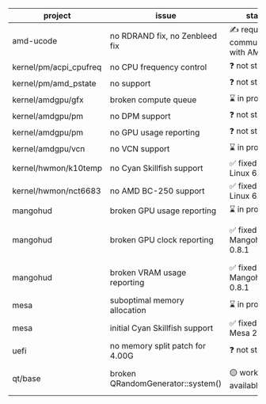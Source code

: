| project                | issue                              | status                    | comments                                                                                                         |
|------------------------|------------------------------------|---------------------------|------------------------------------------------------------------------------------------------------------------|
| amd-ucode              | no RDRAND fix, no Zenbleed fix     | ✍️ requires communication with AMD | |
| kernel/pm/acpi_cpufreq | no CPU frequency control           |❓ not started             |                                                                                                                  |    
| kernel/pm/amd_pstate   | no support                         |❓ not started             |                                                                                                                  |    
| kernel/amdgpu/gfx      | broken compute queue               |⌛ in progress             |                                                                                                                  |
| kernel/amdgpu/pm       | no DPM support                     |❓ not started             |                                                                                                                  |
| kernel/amdgpu/pm       | no GPU usage reporting             |❓ not started             |                                                                                                                  |
| kernel/amdgpu/vcn      | no VCN support                     |⌛ in progress             |                                                                                                                  |
| kernel/hwmon/k10temp   | no Cyan Skillfish support          |✅ fixed in Linux 6.15-rc1 | [linux-patch](https://lore.kernel.org/linux-hwmon/ac2fed74-2b68-4dec-a44b-2784e4bc346b@roeck-us.net/T/#t)  |
| kernel/hwmon/nct6683   | no AMD BC-250 support              |✅ fixed in Linux 6.15-rc1 | [linux-patch](https://lore.kernel.org/linux-hwmon/610dd1b9-c8f1-4ded-a1bb-108121b566d3@roeck-us.net/T/#t)  |
| mangohud               | broken GPU usage reporting         |⌛ in progress             |                                                                                                                  |  
| mangohud               | broken GPU clock reporting         |✅ fixed in Mangohud 0.8.1 | [mangohud-commit](https://github.com/flightlessmango/MangoHud/commit/f60145c288610145b172af4f0dff49697337abc4) [mangohud-commit](https://github.com/flightlessmango/MangoHud/commit/6dcd1b5c4bbd9fa1ff56337bff6d307568afc4d5)  |  
| mangohud               | broken VRAM usage reporting        |✅ fixed in Mangohud 0.8.1 | [mangohud-commit](https://github.com/flightlessmango/MangoHud/commit/2bbd81c12a9859971cc6c1456f81e3b5a75e06dd)   |  
| mesa                   | suboptimal memory allocation       |⌛ in progress             | [mesa-issue](https://gitlab.freedesktop.org/mesa/mesa/-/issues/12713)                                            |
| mesa                   | initial Cyan Skillfish support     |✅ fixed in Mesa 25.1      | [mesa-mr](https://gitlab.freedesktop.org/mesa/mesa/-/merge_requests/33116)                                       |
| uefi                   | no memory split patch for 4.00G    |❓ not started             |                                                                                                                  |  
| qt/base                | broken QRandomGenerator::system()             |🟡 workaround available | [qt6-bug](https://bugreports.qt.io/browse/QTBUG-134538) [qt5-patch](https://github.com/AMD-BC-250/qtbase-qt5/commit/e5d0198e88c9073abcb07cc484a62ea6deae384a)  [qt6-patch](https://github.com/AMD-BC-250/qtbase/commit/e0e6b5687ae0600f142385c2557f2517dd61c934)  | 
